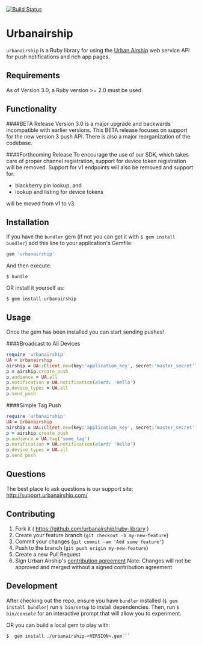 [![Build Status](https://travis-ci.org/urbanairship/ruby-library.svg?branch=master)](https://travis-ci.org/urbanairship/ruby-library)

# Urbanairship

`urbanairship` is a Ruby library for using the [Urban Airship](www.urbanairship.com) web service API for push notifications and rich app pages.

## Requirements
As of Version 3.0, a Ruby version >= 2.0 must be used.

## Functionality

####BETA Release
Version 3.0 is a major upgrade and backwards incompatible with earlier versions. This BETA release focuses on support for the new version 3 push API. There is also a major reorganization of the codebase.

####Forthcoming Release
To encourage the use of our SDK, which takes care of proper channel registration, support for device token registration will be removed. Support for v1 endpoints will also be removed and support for:

* blackberry pin lookup, and
* lookup and listing for device tokens

will be moved from v1 to v3.

## Installation

If you have the ```bundler``` gem (if not you can get it with ```$ gem install bundler```) add this line to your application's Gemfile:

```ruby
gem 'urbanairship'
```

And then execute:

    $ bundle

OR install it yourself as:

    $ gem install urbanairship

## Usage

Once the gem has been installed you can start sending pushes!

####Broadcast to All Devices
```ruby
require 'urbanairship'
UA = Urbanairship
airship = UA::Client.new(key:'application_key', secret:'master_secret')
p = airship.create_push
p.audience = UA.all
p.notification = UA.notification(alert: 'Hello')  
p.device_types = UA.all
p.send_push
```

####Simple Tag Push
```ruby
require 'urbanairship'
UA = Urbanairship
airship = UA::Client.new(key:'application_key', secret:'master_secret')
p = airship.create_push
p.audience = UA.tag('some_tag')
p.notification = UA.notification(alert: 'Hello')  
p.device_types = UA.all
p.send_push
```

## Questions
The best place to ask questions is our support site: http://support.urbanairship.com/

## Contributing

1. Fork it ( https://github.com/urbanairship/ruby-library )
2. Create your feature branch (`git checkout -b my-new-feature`)
3. Commit your changes (`git commit -am 'Add some feature'`)
4. Push to the branch (`git push origin my-new-feature`)
5. Create a new Pull Request
6. Sign Urban Airship's [contribution agreement](http://urbanairship.com/legal/contribution-agreement) 
Note: Changes will not be approved and merged without a signed contribution agreement

## Development

After checking out the repo, ensure you have ```bundler``` installed (```$ gem install bundler```) run 
```$ bin/setup``` 
to install dependencies. 
Then, run 
```$ bin/console``` 
for an interactive prompt that will allow you to experiment.

OR you can build a local gem to play with:
```$ gem build urbanairship.gemspec
$  gem install ./urbanairship-<VERSION>.gem```

